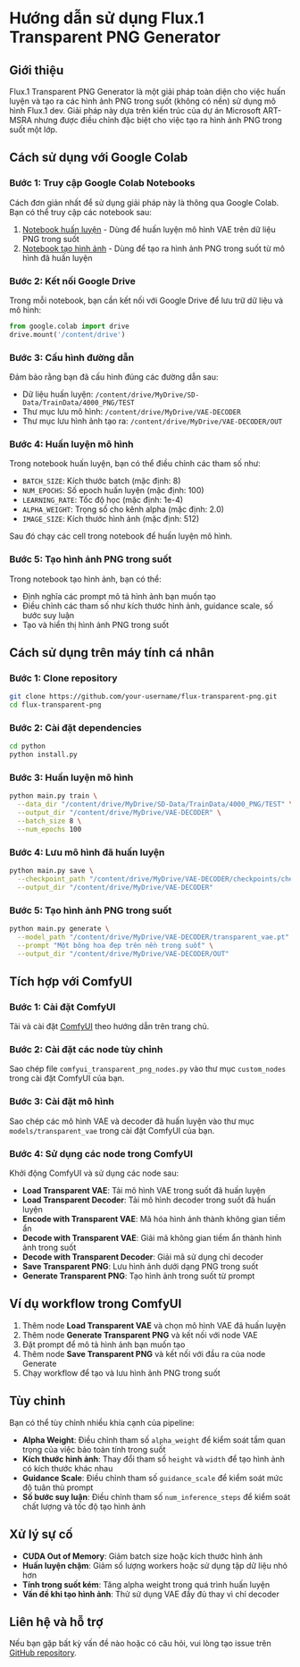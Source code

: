# Hướng dẫn sử dụng Flux.1 Transparent PNG Generator

## Giới thiệu

Flux.1 Transparent PNG Generator là một giải pháp toàn diện cho việc huấn luyện và tạo ra các hình ảnh PNG trong suốt (không có nền) sử dụng mô hình Flux.1 dev. Giải pháp này dựa trên kiến trúc của dự án Microsoft ART-MSRA nhưng được điều chỉnh đặc biệt cho việc tạo ra hình ảnh PNG trong suốt một lớp.

## Cách sử dụng với Google Colab

### Bước 1: Truy cập Google Colab Notebooks

Cách đơn giản nhất để sử dụng giải pháp này là thông qua Google Colab. Bạn có thể truy cập các notebook sau:

1. [Notebook huấn luyện](https://colab.research.google.com/github/your-username/flux-transparent-png/blob/main/colab/train_transparent_png.ipynb) - Dùng để huấn luyện mô hình VAE trên dữ liệu PNG trong suốt
2. [Notebook tạo hình ảnh](https://colab.research.google.com/github/your-username/flux-transparent-png/blob/main/colab/generate_transparent_png.ipynb) - Dùng để tạo ra hình ảnh PNG trong suốt từ mô hình đã huấn luyện

### Bước 2: Kết nối Google Drive

Trong mỗi notebook, bạn cần kết nối với Google Drive để lưu trữ dữ liệu và mô hình:

```python
from google.colab import drive
drive.mount('/content/drive')
```

### Bước 3: Cấu hình đường dẫn

Đảm bảo rằng bạn đã cấu hình đúng các đường dẫn sau:

- Dữ liệu huấn luyện: `/content/drive/MyDrive/SD-Data/TrainData/4000_PNG/TEST`
- Thư mục lưu mô hình: `/content/drive/MyDrive/VAE-DECODER`
- Thư mục lưu hình ảnh tạo ra: `/content/drive/MyDrive/VAE-DECODER/OUT`

### Bước 4: Huấn luyện mô hình

Trong notebook huấn luyện, bạn có thể điều chỉnh các tham số như:
- `BATCH_SIZE`: Kích thước batch (mặc định: 8)
- `NUM_EPOCHS`: Số epoch huấn luyện (mặc định: 100)
- `LEARNING_RATE`: Tốc độ học (mặc định: 1e-4)
- `ALPHA_WEIGHT`: Trọng số cho kênh alpha (mặc định: 2.0)
- `IMAGE_SIZE`: Kích thước hình ảnh (mặc định: 512)

Sau đó chạy các cell trong notebook để huấn luyện mô hình.

### Bước 5: Tạo hình ảnh PNG trong suốt

Trong notebook tạo hình ảnh, bạn có thể:
- Định nghĩa các prompt mô tả hình ảnh bạn muốn tạo
- Điều chỉnh các tham số như kích thước hình ảnh, guidance scale, số bước suy luận
- Tạo và hiển thị hình ảnh PNG trong suốt

## Cách sử dụng trên máy tính cá nhân

### Bước 1: Clone repository

```bash
git clone https://github.com/your-username/flux-transparent-png.git
cd flux-transparent-png
```

### Bước 2: Cài đặt dependencies

```bash
cd python
python install.py
```

### Bước 3: Huấn luyện mô hình

```bash
python main.py train \
  --data_dir "/content/drive/MyDrive/SD-Data/TrainData/4000_PNG/TEST" \
  --output_dir "/content/drive/MyDrive/VAE-DECODER" \
  --batch_size 8 \
  --num_epochs 100
```

### Bước 4: Lưu mô hình đã huấn luyện

```bash
python main.py save \
  --checkpoint_path "/content/drive/MyDrive/VAE-DECODER/checkpoints/checkpoint_epoch_100.pt" \
  --output_dir "/content/drive/MyDrive/VAE-DECODER"
```

### Bước 5: Tạo hình ảnh PNG trong suốt

```bash
python main.py generate \
  --model_path "/content/drive/MyDrive/VAE-DECODER/transparent_vae.pt" \
  --prompt "Một bông hoa đẹp trên nền trong suốt" \
  --output_dir "/content/drive/MyDrive/VAE-DECODER/OUT"
```

## Tích hợp với ComfyUI

### Bước 1: Cài đặt ComfyUI

Tải và cài đặt [ComfyUI](https://github.com/comfyanonymous/ComfyUI) theo hướng dẫn trên trang chủ.

### Bước 2: Cài đặt các node tùy chỉnh

Sao chép file `comfyui_transparent_png_nodes.py` vào thư mục `custom_nodes` trong cài đặt ComfyUI của bạn.

### Bước 3: Cài đặt mô hình

Sao chép các mô hình VAE và decoder đã huấn luyện vào thư mục `models/transparent_vae` trong cài đặt ComfyUI của bạn.

### Bước 4: Sử dụng các node trong ComfyUI

Khởi động ComfyUI và sử dụng các node sau:
- **Load Transparent VAE**: Tải mô hình VAE trong suốt đã huấn luyện
- **Load Transparent Decoder**: Tải mô hình decoder trong suốt đã huấn luyện
- **Encode with Transparent VAE**: Mã hóa hình ảnh thành không gian tiềm ẩn
- **Decode with Transparent VAE**: Giải mã không gian tiềm ẩn thành hình ảnh trong suốt
- **Decode with Transparent Decoder**: Giải mã sử dụng chỉ decoder
- **Save Transparent PNG**: Lưu hình ảnh dưới dạng PNG trong suốt
- **Generate Transparent PNG**: Tạo hình ảnh trong suốt từ prompt

## Ví dụ workflow trong ComfyUI

1. Thêm node **Load Transparent VAE** và chọn mô hình VAE đã huấn luyện
2. Thêm node **Generate Transparent PNG** và kết nối với node VAE
3. Đặt prompt để mô tả hình ảnh bạn muốn tạo
4. Thêm node **Save Transparent PNG** và kết nối với đầu ra của node Generate
5. Chạy workflow để tạo và lưu hình ảnh PNG trong suốt

## Tùy chỉnh

Bạn có thể tùy chỉnh nhiều khía cạnh của pipeline:

- **Alpha Weight**: Điều chỉnh tham số `alpha_weight` để kiểm soát tầm quan trọng của việc bảo toàn tính trong suốt
- **Kích thước hình ảnh**: Thay đổi tham số `height` và `width` để tạo hình ảnh có kích thước khác nhau
- **Guidance Scale**: Điều chỉnh tham số `guidance_scale` để kiểm soát mức độ tuân thủ prompt
- **Số bước suy luận**: Điều chỉnh tham số `num_inference_steps` để kiểm soát chất lượng và tốc độ tạo hình ảnh

## Xử lý sự cố

- **CUDA Out of Memory**: Giảm batch size hoặc kích thước hình ảnh
- **Huấn luyện chậm**: Giảm số lượng workers hoặc sử dụng tập dữ liệu nhỏ hơn
- **Tính trong suốt kém**: Tăng alpha weight trong quá trình huấn luyện
- **Vấn đề khi tạo hình ảnh**: Thử sử dụng VAE đầy đủ thay vì chỉ decoder

## Liên hệ và hỗ trợ

Nếu bạn gặp bất kỳ vấn đề nào hoặc có câu hỏi, vui lòng tạo issue trên [GitHub repository](https://github.com/your-username/flux-transparent-png/issues).
